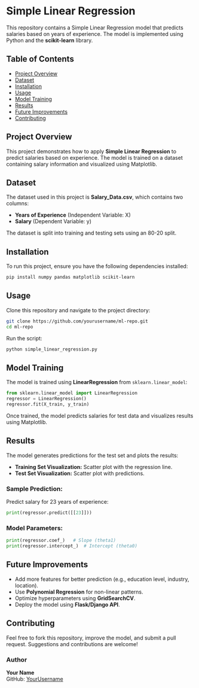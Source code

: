 # Simple Linear Regression

This repository contains a Simple Linear Regression model that predicts salaries based on years of experience. The model is implemented using Python and the **scikit-learn** library.

## Table of Contents
- [Project Overview](#project-overview)
- [Dataset](#dataset)
- [Installation](#installation)
- [Usage](#usage)
- [Model Training](#model-training)
- [Results](#results)
- [Future Improvements](#future-improvements)
- [Contributing](#contributing)

## Project Overview
This project demonstrates how to apply **Simple Linear Regression** to predict salaries based on experience. The model is trained on a dataset containing salary information and visualized using Matplotlib.

## Dataset
The dataset used in this project is **Salary_Data.csv**, which contains two columns:
- **Years of Experience** (Independent Variable: X)
- **Salary** (Dependent Variable: y)

The dataset is split into training and testing sets using an 80-20 split.

## Installation
To run this project, ensure you have the following dependencies installed:

```bash
pip install numpy pandas matplotlib scikit-learn
```

## Usage
Clone this repository and navigate to the project directory:

```bash
git clone https://github.com/yourusername/ml-repo.git
cd ml-repo
```

Run the script:

```bash
python simple_linear_regression.py
```

## Model Training
The model is trained using **LinearRegression** from `sklearn.linear_model`:
```python
from sklearn.linear_model import LinearRegression
regressor = LinearRegression()
regressor.fit(X_train, y_train)
```

Once trained, the model predicts salaries for test data and visualizes results using Matplotlib.

## Results
The model generates predictions for the test set and plots the results:
- **Training Set Visualization:** Scatter plot with the regression line.
- **Test Set Visualization:** Scatter plot with predictions.

### Sample Prediction:
Predict salary for 23 years of experience:
```python
print(regressor.predict([[23]]))
```

### Model Parameters:
```python
print(regressor.coef_)   # Slope (theta1)
print(regressor.intercept_)  # Intercept (theta0)
```

## Future Improvements
- Add more features for better prediction (e.g., education level, industry, location).
- Use **Polynomial Regression** for non-linear patterns.
- Optimize hyperparameters using **GridSearchCV**.
- Deploy the model using **Flask/Django API**.

## Contributing
Feel free to fork this repository, improve the model, and submit a pull request. Suggestions and contributions are welcome!

### Author
**Your Name**  
GitHub: [YourUsername](https://github.com/YourUsername)

